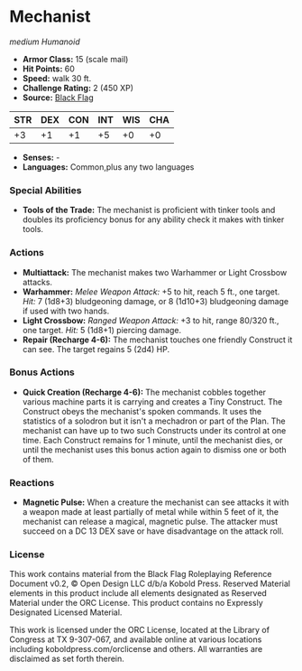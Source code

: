 # Mechanist

*medium* *Humanoid*

- **Armor Class:** 15 (scale mail)
- **Hit Points:** 60 
- **Speed:** walk 30 ft.
- **Challenge Rating:** 2 (450 XP)
- **Source:** [Black Flag](https://koboldpress.com/kpstore/product/tovrpg-pg-mv/)

| STR | DEX | CON | INT | WIS | CHA |
| --- | --- | --- | --- | --- | --- |
| +3 | +1 | +1 | +5 | +0 | +0 |

- **Senses:** -
- **Languages:** Common,plus any two languages

### Special Abilities

- **Tools of the Trade:** The mechanist is proficient with tinker tools and doubles its proficiency bonus for any ability check it makes with tinker tools.

### Actions

- **Multiattack:** The mechanist makes two Warhammer or Light Crossbow attacks.
- **Warhammer:** _Melee Weapon Attack:_ +5 to hit, reach 5 ft., one target. _Hit:_ 7 (1d8+3) bludgeoning damage, or 8 (1d10+3) bludgeoning damage if used with two hands.
- **Light Crossbow:** _Ranged Weapon Attack:_ +3 to hit, range 80/320 ft., one target. _Hit:_ 5 (1d8+1) piercing damage.
- **Repair (Recharge 4-6):** The mechanist touches one friendly Construct it can see. The target regains 5 (2d4) HP.

### Bonus Actions

- **Quick Creation (Recharge 4-6):** The mechanist cobbles together various machine parts it is carrying and creates a Tiny Construct. The Construct obeys the mechanist's spoken commands. It uses the statistics of a solodron but it isn't a mechadron or part of the Plan. The mechanist can have up to two such Constructs under its control at one time. Each Construct remains for 1 minute, until the mechanist dies, or until the mechanist uses this bonus action again to dismiss one or both of them.

### Reactions

- **Magnetic Pulse:** When a creature the mechanist can see attacks it with a weapon made at least partially of metal while within 5 feet of it, the mechanist can release a magical, magnetic pulse. The attacker must succeed on a DC 13 DEX save or have disadvantage on the attack roll.


### License

This work contains material from the Black Flag Roleplaying Reference Document v0.2, © Open Design LLC d/b/a Kobold Press. Reserved Material elements in this product include all elements designated as Reserved Material under the ORC License. This product contains no Expressly Designated Licensed Material.

This work is licensed under the ORC License, located at the Library of Congress at TX 9-307-067, and available online at various locations including koboldpress.com/orclicense and others. All warranties are disclaimed as set forth therein.
